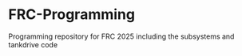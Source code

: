 # FRC-Programming


Programming repository for FRC 2025 including the subsystems and tankdrive code



